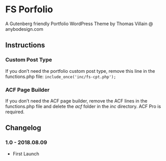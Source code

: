 # FS Porfolio

A Gutenberg friendly Portfolio WordPress Theme by Thomas Villain @ anybodesign.com

## Instructions

### Custom Post Type

If you don’t need the portfolio custom post type, remove this line in the functions.php file: `include_once('inc/fs-cpt.php');`

### ACF Page Builder

If you don’t need the ACF page builder, remove the ACF lines in the functions.php file and delete the _acf_ folder in the _inc_ directory. ACF Pro is required.

## Changelog

### 1.0 - 2018.08.09
* First Launch